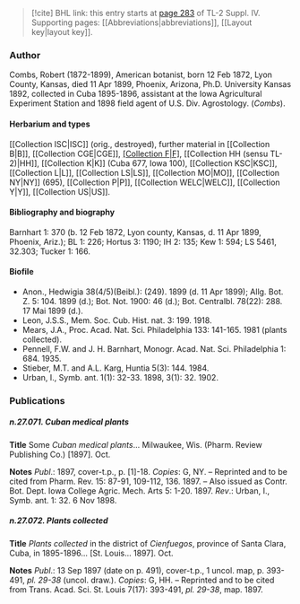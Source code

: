 > [!cite] BHL link: this entry starts at [page 283](https://www.biodiversitylibrary.org/item/103860#page/293/mode/1up) of TL-2 Suppl. IV.
> Supporting pages: [[Abbreviations|abbreviations]], [[Layout key|layout key]].

### Author

Combs, Robert (1872-1899), American botanist, born 12 Feb 1872, Lyon County, Kansas, died 11 Apr 1899, Phoenix, Arizona, Ph.D. University Kansas 1892, collected in Cuba 1895-1896, assistant at the Iowa Agricultural Experiment Station and 1898 field agent of U.S. Div. Agrostology. (*Combs*).

#### Herbarium and types

[[Collection ISC|ISC]] (orig., destroyed), further material in [[Collection B|B]], [[Collection CGE|CGE]], [[Collection F|F]](1310), [[Collection HH (sensu TL-2)|HH]], [[Collection K|K]] (Cuba 677, Iowa 100), [[Collection KSC|KSC]], [[Collection L|L]], [[Collection LS|LS]], [[Collection MO|MO]], [[Collection NY|NY]] (695), [[Collection P|P]], [[Collection WELC|WELC]], [[Collection Y|Y]], [[Collection US|US]].

#### Bibliography and biography

Barnhart 1: 370 (b. 12 Feb 1872, Lyon county, Kansas, d. 11 Apr 1899, Phoenix, Ariz.); BL 1: 226; Hortus 3: 1190; IH 2: 135; Kew 1: 594; LS 5461, 32.303; Tucker 1: 166.

#### Biofile

- Anon., Hedwigia 38(4/5)(Beibl.): (249). 1899 (d. 11 Apr 1899); Allg. Bot. Z. 5: 104. 1899 (d.); Bot. Not. 1900: 46 (d.); Bot. Centralbl. 78(22): 288. 17 Mai 1899 (d.).
- Leon, J.S.S., Mem. Soc. Cub. Hist. nat. 3: 199. 1918.
- Mears, J.A., Proc. Acad. Nat. Sci. Philadelphia 133: 141-165. 1981 (plants collected).
- Pennell, F.W. and J. H. Barnhart, Monogr. Acad. Nat. Sci. Philadelphia 1: 684. 1935.
- Stieber, M.T. and A.L. Karg, Huntia 5(3): 144. 1984.
- Urban, I., Symb. ant. 1(1): 32-33. 1898, 3(1): 32. 1902.

### Publications

##### n.27.071. Cuban medical plants

**Title**
Some *Cuban medical plants*... Milwaukee, Wis. (Pharm. Review Publishing Co.) \[1897\]. Oct.

**Notes**
*Publ*.: 1897, cover-t.p., p. \[1\]-18. *Copies*: G, NY. – Reprinted and to be cited from Pharm. Rev. 15: 87-91, 109-112, 136. 1897. – Also issued as Contr. Bot. Dept. Iowa College Agric. Mech. Arts 5: 1-20. 1897.
*Rev*.: Urban, I., Symb. ant. 1: 32. 6 Nov 1898.

##### n.27.072. Plants collected

**Title**
*Plants collected* in the district of *Cienfuegos*, province of Santa Clara, Cuba, in 1895-1896... \[St. Louis... 1897\]. Oct.

**Notes**
*Publ*.: 13 Sep 1897 (date on p. 491), cover-t.p., 1 uncol. map, p. 393-491, *pl. 29-38* (uncol. draw.). *Copies*: G, HH. – Reprinted and to be cited from Trans. Acad. Sci. St. Louis 7(17): 393-491, *pl. 29-38*, map. 1897.

